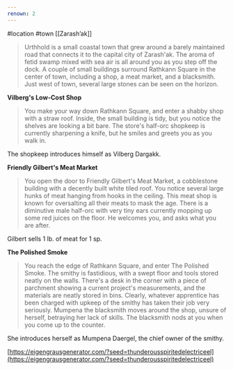 ```yaml
---
renown: 2
---
```

#location #town [[Zarash’ak]]

> Urthhold is a small coastal town that grew around a barely maintained road that connects it to the capital city of Zarash'ak. The aroma of fetid swamp mixed with sea air is all around you as you step off the dock. A couple of small buildings surround Rathkann Square in the center of town, including a shop, a meat market, and a blacksmith. Just west of town, several large stones can be seen on the horizon.

**Vilberg's Low-Cost Shop**

> You make your way down Rathkann Square, and enter a shabby shop with a straw roof. Inside, the small building is tidy, but you notice the shelves are looking a bit bare. The store's half-orc shopkeep is currently sharpening a knife, but he smiles and greets you as you walk in.

The shopkeep introduces himself as Vilberg Dargakk. 

**Friendly Gilbert's Meat Market**

> You open the door to Friendly Gilbert's Meat Market, a cobblestone building with a decently built white tiled roof. You notice several large hunks of meat hanging from hooks in the ceiling.
> This meat shop is known for oversalting all their meats to mask the age. There is a diminutive male half-orc with very tiny ears currently mopping up some red juices on the floor. He welcomes you, and asks what you are after.

Gilbert sells 1 lb. of meat for 1 sp.

**The Polished Smoke**

> You reach the edge of Rathkann Square, and enter The Polished Smoke. The smithy is fastidious, with a swept floor and tools stored neatly on the walls. There's a desk in the corner with a piece of parchment showing a current project's measurements, and the materials are neatly stored in bins. Clearly, whatever apprentice has been charged with upkeep of the smithy has taken their job very seriously.
> Mumpena the blacksmith moves around the shop, unsure of herself, betraying her lack of skills. The blacksmith nods at you when you come up to the counter.

She introduces herself as Mumpena Daergel, the chief owner of the smithy.

[https://eigengrausgenerator.com/?seed=thunderousspiritedelectriceel](https://eigengrausgenerator.com/?seed=thunderousspiritedelectriceel)